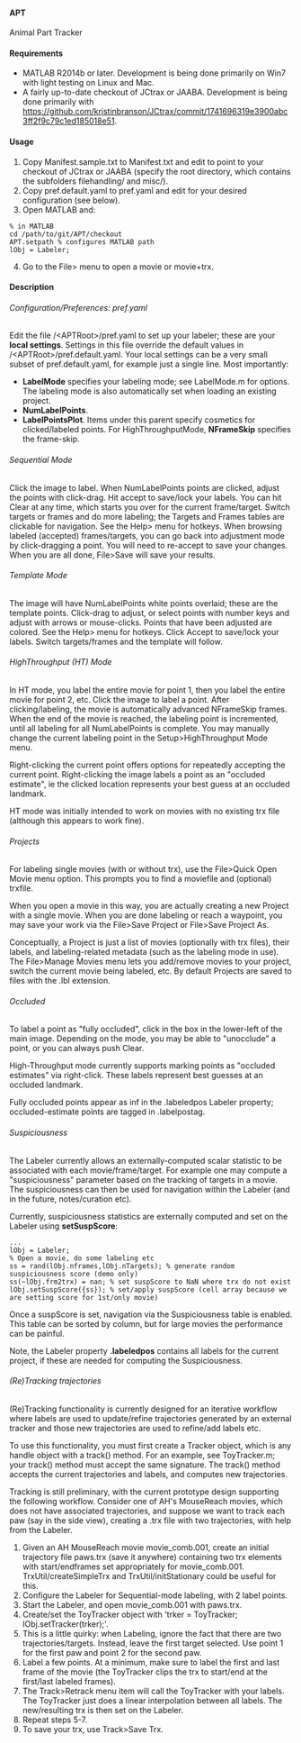 #### APT
Animal Part Tracker

#### Requirements
* MATLAB R2014b or later. Development is being done primarily on Win7 with light testing on Linux and Mac.
* A fairly up-to-date checkout of JCtrax or JAABA. Development is being done primarily with https://github.com/kristinbranson/JCtrax/commit/1741696319e3900abc3ff2f9c79c1ed185018e51.

#### Usage
1. Copy Manifest.sample.txt to Manifest.txt and edit to point to your checkout of JCtrax or JAABA (specify the root directory, which contains the subfolders filehandling/ and misc/). 
2. Copy pref.default.yaml to pref.yaml and edit for your desired configuration (see below).  
3. Open MATLAB and:
```
% in MATLAB
cd /path/to/git/APT/checkout
APT.setpath % configures MATLAB path
lObj = Labeler;
```

4. Go to the File> menu to open a movie or movie+trx. 

#### Description

###### Configuration/Preferences: pref.yaml
Edit the file /\<APTRoot\>/pref.yaml to set up your labeler; these are your **local settings**. Settings in this file override the default values in /\<APTRoot\>/pref.default.yaml. Your local settings can be a very small subset of pref.default.yaml, for example just a single line. Most importantly:

* **LabelMode** specifies your labeling mode; see LabelMode.m for options. The labeling mode is also automatically set when loading an existing project.
* **NumLabelPoints**.
* **LabelPointsPlot**. Items under this parent specify cosmetics for clicked/labeled points. For HighThroughputMode, **NFrameSkip** specifies the frame-skip. 

###### Sequential Mode
Click the image to label. When NumLabelPoints points are clicked, adjust the points with click-drag. Hit accept to save/lock your labels. You can hit Clear at any time, which starts you over for the current frame/target. Switch targets or frames and do more labeling; the Targets and Frames tables are clickable for navigation. See the Help> menu for hotkeys. When browsing labeled (accepted) frames/targets, you can go back into adjustment mode by click-dragging a point. You will need to re-accept to save your changes. When you are all done, File>Save will save your results.

###### Template Mode
The image will have NumLabelPoints white points overlaid; these are the template points. Click-drag to adjust, or select points with number keys and adjust with arrows or mouse-clicks. Points that have been adjusted are colored. See the Help> menu for hotkeys. Click Accept to save/lock your labels. Switch targets/frames and the template will follow. 

###### HighThroughput (HT) Mode
In HT mode, you label the entire movie for point 1, then you label the entire movie for point 2, etc. Click the image to label a point. After clicking/labeling, the movie is automatically advanced NFrameSkip frames. When the end of the movie is reached, the labeling point is incremented, until all labeling for all NumLabelPoints is complete. You may manually change the current labeling point in the Setup>HighThroughput Mode menu.

Right-clicking the current point offers options for repeatedly accepting the current point. Right-clicking the image labels a point as an "occluded estimate", ie the clicked location represents your best guess at an occluded landmark. 

HT mode was initially intended to work on movies with no existing trx file (although this appears to work fine).

###### Projects
For labeling single movies (with or without trx), use the File>Quick Open Movie menu option. This prompts you to find a moviefile and (optional) trxfile.

When you open a movie in this way, you are actually creating a new Project with a single movie. When you are done labeling or reach a waypoint, you may save your work via the File>Save Project or File>Save Project As.

Conceptually, a Project is just a list of movies (optionally with trx files), their labels, and labeling-related metadata (such as the labeling mode in use). The File>Manage Movies menu lets you add/remove movies to your project, switch the current movie being labeled, etc. By default Projects are saved to files with the .lbl extension.

###### Occluded
To label a point as "fully occluded", click in the box in the lower-left of the main image. Depending on the mode, you may be able to "unocclude" a point, or you can always push Clear.

High-Throughput mode currently supports marking points as "occluded estimates" via right-click. These labels represent best guesses at an occluded landmark.

Fully occluded points appear as inf in the .labeledpos Labeler property; occluded-estimate points are tagged in .labelpostag.

###### Suspiciousness
The Labeler currently allows an externally-computed scalar statistic to be associated with each movie/frame/target. For example one may compute a "suspiciousness" parameter based on the tracking of targets in a movie. The suspiciousness can then be used for navigation within the Labeler (and in the future, notes/curation etc).

Currently, suspiciousness statistics are externally computed and set on the Labeler using **setSuspScore**:
    
``` 
...
lObj = Labeler;
% Open a movie, do some labeling etc
ss = rand(lObj.nframes,lObj.nTargets); % generate random suspiciousness score (demo only)
ss(~lObj.frm2trx) = nan; % set suspScore to NaN where trx do not exist
lObj.setSuspScore({ss}); % set/apply suspScore (cell array because we are setting score for 1st/only movie) 
```

Once a suspScore is set, navigation via the Suspiciousness table is enabled. This table can be sorted by column, but for large movies the performance can be painful.

Note, the Labeler property **.labeledpos** contains all labels for the current project, if these are needed for computing the Suspiciousness. 

###### (Re)Tracking trajectories
(Re)Tracking functionality is currently designed for an iterative workflow where labels are used to update/refine trajectories generated by an external tracker and those new trajectories are used to refine/add labels etc.

To use this functionality, you must first create a Tracker object, which is any handle object with a track() method. For an example, see ToyTracker.m; your track() method must accept the same signature. The track() method accepts the current trajectories and labels, and computes new trajectories.

Tracking is still preliminary, with the current prototype design supporting the following workflow. Consider one of AH's MouseReach movies, which does not have associated trajectories, and suppose we want to track each paw (say in the side view), creating a .trx file with two trajectories, with help from the Labeler.

1. Given an AH MouseReach movie movie_comb.001, create an initial trajectory file paws.trx (save it anywhere) containing two trx elements with start/endframes set appropriately for movie_comb.001. TrxUtil/createSimpleTrx and TrxUtil/initStationary could be useful for this.
2. Configure the Labeler for Sequential-mode labeling, with 2 label points.
3. Start the Labeler, and open movie_comb.001 with paws.trx.
4. Create/set the ToyTracker object with 'trker = ToyTracker; lObj.setTracker(trker);'.
5. This is a little quirky: when Labeling, ignore the fact that there are two trajectories/targets. Instead, leave the first target selected. Use point 1 for the first paw and point 2 for the second paw. 
6. Label a few points. At a minimum, make sure to label the first and last frame of the movie (the ToyTracker clips the trx to start/end at the first/last labeled frames).
7. The Track>Retrack menu item will call the ToyTracker with your labels. The ToyTracker just does a linear interpolation between all labels. The new/resulting trx is then set on the Labeler.
8. Repeat steps 5-7.
9. To save your trx, use Track>Save Trx.


